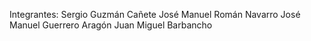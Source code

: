 Integrantes:
Sergio Guzmán Cañete
José Manuel Román Navarro
José Manuel Guerrero Aragón
Juan Miguel Barbancho

